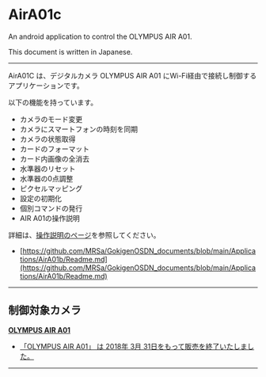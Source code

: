 # AirA01c

An android application to control the OLYMPUS AIR A01.

This document is written in Japanese.

-----------

AirA01C は、デジタルカメラ OLYMPUS AIR A01 にWi-Fi経由で接続し制御するアプリケーションです。

以下の機能を持っています。

- カメラのモード変更
- カメラにスマートフォンの時刻を同期
- カメラの状態取得
- カードのフォーマット
- カード内画像の全消去
- 水準器のリセット
- 水準器の0点調整
- ピクセルマッピング
- 設定の初期化
- 個別コマンドの発行
- AIR A01の操作説明

詳細は、[操作説明のページ](https://github.com/MRSa/GokigenOSDN_documents/blob/main/Applications/AirA01b/Readme.md)を参照してください。
- [https://github.com/MRSa/GokigenOSDN_documents/blob/main/Applications/AirA01b/Readme.md](https://github.com/MRSa/GokigenOSDN_documents/blob/main/Applications/AirA01b/Readme.md)

-----------

## 制御対象カメラ

[**OLYMPUS AIR A01**](https://jp.omsystem.com/cms/record/dslr/a01/index.pdf)

- [「OLYMPUS AIR A01」 は 2018年 3月 31日をもって販売を終了いたしました。](https://digital-faq.jp.omsystem.com/faq/public/app/servlet/relatedqa?QID=005796)


-----------
